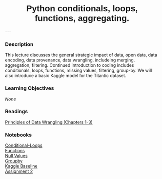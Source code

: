 <h1  style="font-family:  Verdana,  Geneva,  sans-serif;  text-align:center">Python  conditionals,  loops,  functions,  aggregating.  </h1> 
--- 
 
###  Description 
This  lecture  discusses  the  general  strategic  impact  of  data,  open  data,  data  encoding,  data  provenance,  data  wrangling,  includeing  merging,  aggregation,  filtering.  Continued  introduction  to  coding  includes  conditionals,  loops,  functions,  missing  values,  filtering,  group-by.    We  will  also  introduce  a  basic  Kaggle  model  for  the  Titantic  dataset.   
 
###  Learning  Objectives 
*None* 
 
###  Readings 
[Principles  of  Data  Wrangling  (Chapters  1-3)](http://proquestcombo.safaribooksonline.com.libproxy.rpi.edu/book/databases/business-intelligence/9781491938911) 
 
###  Notebooks 
[Conditional-Loops](https://rpi.analyticsdojo.com""/notebooks/08-intro-python-pandas.html)<br>[Functions](https://rpi.analyticsdojo.com""/notebooks/08-intro-python-pandas.html)<br>[Null  Values](https://rpi.analyticsdojo.com""/notebooks/08-intro-python-pandas.html)<br>[Groupby](https://rpi.analyticsdojo.com""/notebooks/08-intro-python-pandas.html)<br>[Kaggle  Baseline](https://rpi.analyticsdojo.com""/notebooks/08-intro-python-pandas.html)<br>[Assignment  2](https://rpi.analyticsdojo.com""/notebooks/08-intro-python-pandas.html)
